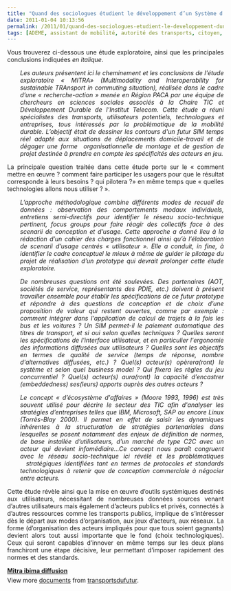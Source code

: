 ```yaml
---
title: "Quand des sociologues étudient le développement d’un Système d’Information Multimodale couplé au covoiturage dynamique"
date: 2011-01-04 10:13:56
permalink: /2011/01/quand-des-sociologues-etudient-le-developpement-dun-systeme-dinformation-multimodale-couple-au-covoi.html
tags: [ADEME, assistant de mobilité, autorité des transports, citoyen, collectivité, commuter, connectivité, covoiturage, données réelles, gouvernance, internet, iphone, multimodes, partage de données, Plateforme d'idées]
---
```


<p style="text-align: justify">Vous trouverez ci-dessous une étude exploratoire, ainsi que les principales conclusions indiquées <em>en italique</em>.</p> <p style="text-align: justify;padding-left: 30px"><em>Les auteurs présentent ici le cheminement et les conclusions de l'étude exploratoire « MITRA» (Multimodality and Interoperability for sustainable TRAnsport in commuting situation), réalisée dans le cadre d’une « recherche-action » menée en Région PACA par une équipe de chercheurs en sciences sociales associés à la Chaire TIC et Développement Durable de l’Institut Telecom. Cette étude a réuni spécialistes des transports, utilisateurs potentiels, technologues et entreprises, tous intéressés par la problématique de la mobilité durable. L’objectif était de dessiner les contours d'un futur SIM temps réel adapté aux situations de déplacements domicile-travail et de dégager une forme  organisationnelle de montage et de gestion de projet destinée à prendre en compte les spécificités des acteurs en jeu. </em></p>  <!--more-->   <p style="text-align: justify">La principale question traitée dans cette étude porte sur le « comment mettre en œuvre ? comment faire participer les usagers pour que le résultat corresponde à leurs besoins ? qui pilotera ?» en même temps que « quelles technologies allons nous utiliser ? ».</p> <p style="text-align: justify;padding-left: 30px"><em>L’approche méthodologique combine différents modes de recueil de données : observation des comportements modaux individuels, entretiens semi-directifs pour identifier le réseau socio-technique pertinent, focus groups pour faire réagir des collectifs face à des scenarii de conception et d’usage. Cette approche a donné lieu à la rédaction d’un cahier des charges fonctionnel ainsi qu’à l’élaboration de scenarii d’usage centrés « utilisateur ». Elle a conduit, in fine, à identifier le cadre conceptuel le mieux à même de guider le pilotage du projet de réalisation d’un prototype qui devrait prolonger cette étude exploratoire.</em></p> <p style="text-align: justify;padding-left: 30px"><em>De nombreuses questions ont été soulevées. Des partenaires (AOT, sociétés de service, représentants des PDIE, etc.) doivent à présent travailler ensemble pour établir les spécifications de ce futur prototype et répondre à des questions de conception et de choix d’une proposition de valeur qui restent ouvertes, comme par exemple : comment intégrer dans l'application de calcul de trajets à la fois les bus et les voitures ? Un SIM permet-il le paiement automatique des titres de transport, et si oui selon quelles techniques ? Quelles seront les spécifications de l'interface utilisateur, et en particulier l'ergonomie des informations diffusées aux utilisateurs ? Quelles sont les objectifs en termes de qualité de service (temps de réponse, nombre d'alternatives diffusées, etc.) ? Quel(s) acteur(s) opèrera(ront) le système et selon quel business model ? Qui fixera les règles du jeu concurrentiel ? Quel(s) acteur(s) aura(ront) la capacité d’encastrer (embeddedness) ses(leurs) apports auprès des autres acteurs ?</em></p> <p style="text-align: justify;padding-left: 30px"><em>Le concept « d’écosystème d'affaires » (Moore 1993, 1996) est très souvent utilisé pour décrire le secteur des TIC afin d'analyser les stratégies d’entreprises telles que IBM, Microsoft, SAP ou encore Linux (Torrès-Blay 2000). Il permet en effet de saisir les dynamiques inhérentes à la structuration de stratégies partenariales dans lesquelles se posent notamment des enjeux de définition de normes, de base installée d’utilisateurs, d’un marché de type C2C avec un acteur qui devient infomédiaire...Ce concept nous paraît congruent avec le réseau socio-technique ici révélé et les problématiques   stratégiques identifiées tant en termes de protocoles et standards technologiques à retenir que de conception commerciale à négocier entre acteurs.</em></p> <p style="text-align: justify">Cette étude révèle ainsi que la mise en œuvre d’outils systémiques destinés aux utilisateurs, nécessitant de nombreuses données sources venant d’autres utilisateurs mais également d’acteurs publics et privés, connectés à d’autres ressources comme les transports publics, implique de s’intéresser dès le départ aux modes d’organisation, aux jeux d’acteurs, aux réseaux. La forme (d’organisation des acteurs impliqués pour que tous soient gagnants) devient alors tout aussi importante que le fond (choix technologiques). Ceux qui seront capables d’innover en même temps sur les deux plans franchiront une étape décisive, leur permettant d’imposer rapidement des normes et des standards.</p> <div id="__ss_6443546" style="width: 477px"><strong style="margin: 12px 0 4px"><a href="http://www.slideshare.net/transportsdufutur/mitra-ibima-diffusion" title="Mitra ibima diffusion">Mitra ibima diffusion</a></strong>        <div style="padding: 5px 0 12px">View more <a href="http://www.slideshare.net/">documents</a> from <a href="http://www.slideshare.net/transportsdufutur">transportsdufutur</a>.</div> </div>
